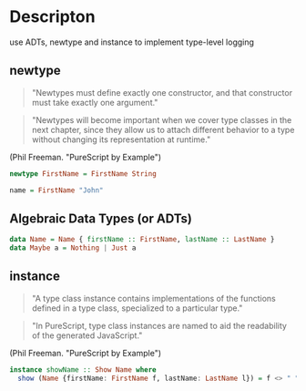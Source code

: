 # Descripton
use ADTs, newtype and instance to implement type-level logging

## newtype
> "Newtypes must define exactly one constructor, and that constructor must take exactly one argument."

> "Newtypes will become important when we cover type classes in the next chapter, since they allow us to attach different behavior to a type without changing its representation at runtime."

(Phil Freeman. "PureScript by Example")

```purescript
newtype FirstName = FirstName String

name = FirstName "John"
```

## Algebraic Data Types (or ADTs) 

```purescript
data Name = Name { firstName :: FirstName, lastName :: LastName }
data Maybe a = Nothing | Just a
```

## instance
> "A type class instance contains implementations of the functions defined in a type class, specialized to a particular type."

> "In PureScript, type class instances are named to aid the readability of the generated JavaScript."

(Phil Freeman. "PureScript by Example")

```purescript
instance showName :: Show Name where
  show (Name {firstName: FirstName f, lastName: LastName l}) = f <> " " <> l
```

